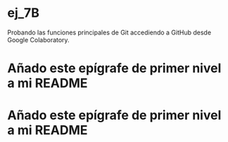 # ej_7B
Probando las funciones principales de Git accediendo a GitHub desde Google Colaboratory.
# Añado este epígrafe de primer nivel a mi README
# Añado este epígrafe de primer nivel a mi README
